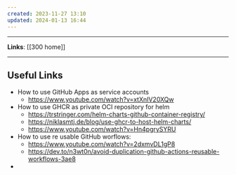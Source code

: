 ```yaml
---
created: 2023-11-27 13:10
updated: 2024-01-13 16:44
---
```

---
**Links**: [[300 home]]

---
## Useful Links
- How to use GitHub Apps as service accounts
	- https://www.youtube.com/watch?v=xtXnIV20XQw
- How to use GHCR as private OCI repository for helm
	- https://trstringer.com/helm-charts-github-container-registry/
	- https://niklasmtj.de/blog/use-ghcr-to-host-helm-charts/
	- https://www.youtube.com/watch?v=Hn4pgrySYRU
- How to use re usable GitHub worflows:
	- https://www.youtube.com/watch?v=2dxmvDL1gP8
	- https://dev.to/n3wt0n/avoid-duplication-github-actions-reusable-workflows-3ae8
- 